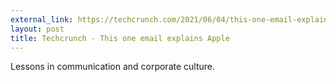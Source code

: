 ```yaml
---
external_link: https://techcrunch.com/2021/06/04/this-one-email-explains-apple/
layout: post
title: Techcrunch - This one email explains Apple
---
```


Lessons in communication and corporate culture.